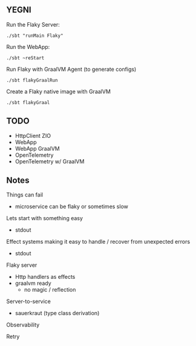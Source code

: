YEGNI
-----

Run the Flaky Server:
```
./sbt "runMain Flaky"
```

Run the WebApp:
```
./sbt ~reStart
```

Run Flaky with GraalVM Agent (to generate configs)
```
./sbt flakyGraalRun
```

Create a Flaky native image with GraalVM
```
./sbt flakyGraal
```

## TODO

- HttpClient ZIO
- WebApp
- WebApp GraalVM
- OpenTelemetry
- OpenTelemetry w/ GraalVM

## Notes

Things can fail
 - microservice can be flaky or sometimes slow

Lets start with something easy
 - stdout

Effect systems making it easy to handle / recover from unexpected errors 
 - stdout

Flaky server
 - Http handlers as effects
 - graalvm ready
   - no magic / reflection

Server-to-service
 - sauerkraut (type class derivation)

Observability

Retry


